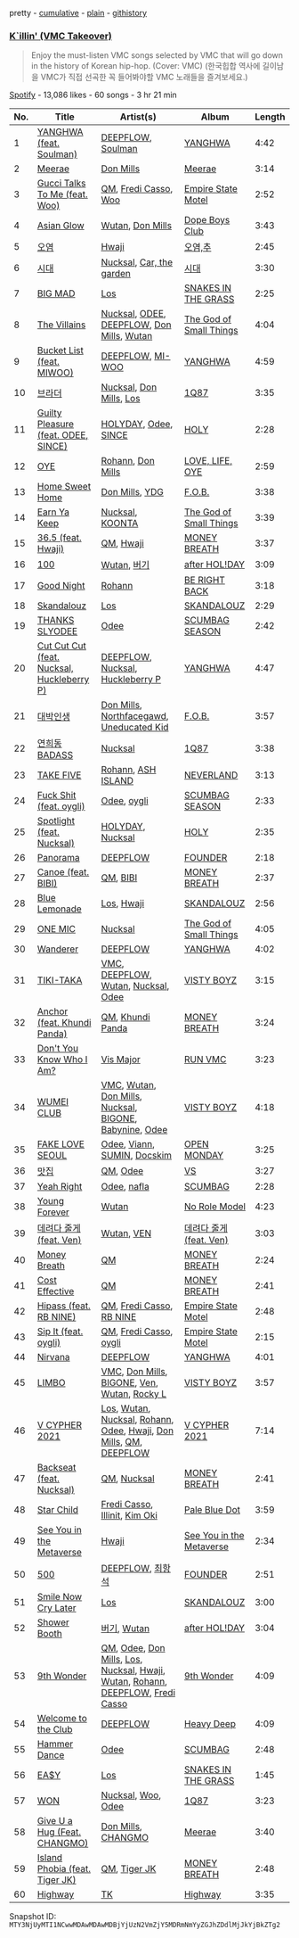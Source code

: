 pretty - [cumulative](/playlists/cumulative/37i9dQZF1DX1TqbmB34Bbs.md) - [plain](/playlists/plain/37i9dQZF1DX1TqbmB34Bbs) - [githistory](https://github.githistory.xyz/mackorone/spotify-playlist-archive/blob/main/playlists/plain/37i9dQZF1DX1TqbmB34Bbs)

### [K\`illin' \(VMC Takeover\)](https://open.spotify.com/playlist/37i9dQZF1DX1TqbmB34Bbs)

> Enjoy the must\-listen VMC songs selected by VMC that will go down in the history of Korean hip\-hop\. \(Cover: VMC\) \(한국힙합 역사에 길이남을 VMC가 직접 선곡한 꼭 들어봐야할 VMC 노래들을 즐겨보세요.\)

[Spotify](https://open.spotify.com/user/spotify) - 13,086 likes - 60 songs - 3 hr 21 min

| No. | Title | Artist(s) | Album | Length |
|---|---|---|---|---|
| 1 | [YANGHWA \(feat\. Soulman\)](https://open.spotify.com/track/231A5yOKWL741kSpcuPvdP) | [DEEPFLOW](https://open.spotify.com/artist/4E7PyG6Vo26X1I9qURf45z), [Soulman](https://open.spotify.com/artist/2byXk8UtNJKEyt9qHnd7SH) | [YANGHWA](https://open.spotify.com/album/2MUW5FYsnyWRAL2j6zc9hL) | 4:42 |
| 2 | [Meerae](https://open.spotify.com/track/4eqW537g2YcRi6tvVAm4oy) | [Don Mills](https://open.spotify.com/artist/6bIsFWNkjQvSm5P4rqlxKn) | [Meerae](https://open.spotify.com/album/2s5FMUemQ7ZxVecVmiSJ4T) | 3:14 |
| 3 | [Gucci Talks To Me \(feat\. Woo\)](https://open.spotify.com/track/6xeRo0GYCOkhY52vbkLROO) | [QM](https://open.spotify.com/artist/0wMU0ruU41VLCAdBaWBo1j), [Fredi Casso](https://open.spotify.com/artist/2tVGjpHP709GdVbRx7PTEy), [Woo](https://open.spotify.com/artist/5a8EJtOEbUJDF4RX3mKK02) | [Empire State Motel](https://open.spotify.com/album/71egUlanjUTpmqTOh7DiNw) | 2:52 |
| 4 | [Asian Glow](https://open.spotify.com/track/7eVZxcTjzXFwz6lZz4YP6t) | [Wutan](https://open.spotify.com/artist/6X4GGufs8OhbUC1fy1xuUn), [Don Mills](https://open.spotify.com/artist/6bIsFWNkjQvSm5P4rqlxKn) | [Dope Boys Club](https://open.spotify.com/album/3f9lqXpT1QEXE6x0SP0uAt) | 3:43 |
| 5 | [오염](https://open.spotify.com/track/0GtvTl4sjuDRJF59MjywwO) | [Hwaji](https://open.spotify.com/artist/1Azg0okIA7BY6CMwRBLmud) | [오염,추](https://open.spotify.com/album/2A8D0clrVMyW9KsYRTiZWQ) | 2:45 |
| 6 | [시대](https://open.spotify.com/track/2VeOMUj7rK76jzr4bnI60v) | [Nucksal](https://open.spotify.com/artist/6v5cGuRCZKq08nLI4WXJuB), [Car, the garden](https://open.spotify.com/artist/7c1HgFDe8ogy5NOZ1ANCJQ) | [시대](https://open.spotify.com/album/6kCXUVtOT7CUWrs6yGi7QZ) | 3:30 |
| 7 | [BIG MAD](https://open.spotify.com/track/3PbKNamJR5UxxtQ8u1NZoy) | [Los](https://open.spotify.com/artist/396SgLoc5TB6oqatyTy2HD) | [SNAKES IN THE GRASS](https://open.spotify.com/album/2UVNGoRSGqBVcAAAkK0LMb) | 2:25 |
| 8 | [The Villains](https://open.spotify.com/track/243D4VapmPoEsHZmXipkXa) | [Nucksal](https://open.spotify.com/artist/6v5cGuRCZKq08nLI4WXJuB), [ODEE](https://open.spotify.com/artist/6lbwPTGtzZrUWmc7sWLf7l), [DEEPFLOW](https://open.spotify.com/artist/4E7PyG6Vo26X1I9qURf45z), [Don Mills](https://open.spotify.com/artist/6bIsFWNkjQvSm5P4rqlxKn), [Wutan](https://open.spotify.com/artist/6X4GGufs8OhbUC1fy1xuUn) | [The God of Small Things](https://open.spotify.com/album/03UJQowlQWa3jnOgp7FPXf) | 4:04 |
| 9 | [Bucket List \(feat\. MIWOO\)](https://open.spotify.com/track/3p2jZVT3izdEEewn7hPtFb) | [DEEPFLOW](https://open.spotify.com/artist/4E7PyG6Vo26X1I9qURf45z), [MI\-WOO](https://open.spotify.com/artist/75o3uhXKOzb9yNhEe9OlXj) | [YANGHWA](https://open.spotify.com/album/2MUW5FYsnyWRAL2j6zc9hL) | 4:59 |
| 10 | [브라더](https://open.spotify.com/track/55K03jOycR6dHIr0l5Tnx9) | [Nucksal](https://open.spotify.com/artist/6v5cGuRCZKq08nLI4WXJuB), [Don Mills](https://open.spotify.com/artist/6bIsFWNkjQvSm5P4rqlxKn), [Los](https://open.spotify.com/artist/396SgLoc5TB6oqatyTy2HD) | [1Q87](https://open.spotify.com/album/6PopAFrTktanfRYFQK256w) | 3:35 |
| 11 | [Guilty Pleasure \(feat\. ODEE, SINCE\)](https://open.spotify.com/track/0p5M7qe7c5j1duDbJvwyu4) | [HOLYDAY](https://open.spotify.com/artist/6BEleStcBwip7cF71WVt1L), [Odee](https://open.spotify.com/artist/6cXolDFPOgf0wuRe5kMPxo), [SINCE](https://open.spotify.com/artist/0seDu6vvqbUnPUk6s6a616) | [HOLY](https://open.spotify.com/album/1odIOe9NrMNHlQg5l895Zc) | 2:28 |
| 12 | [OYE](https://open.spotify.com/track/5LAOD26DAvpC8kMhLtxsq5) | [Rohann](https://open.spotify.com/artist/10jo9gGaXEw8lAgB3gK0c1), [Don Mills](https://open.spotify.com/artist/6bIsFWNkjQvSm5P4rqlxKn) | [LOVE, LIFE, OYE](https://open.spotify.com/album/3fOxXaBURpAbUYbwNON0jo) | 2:59 |
| 13 | [Home Sweet Home](https://open.spotify.com/track/6lcdmbAU9rMq3YbE81DJfH) | [Don Mills](https://open.spotify.com/artist/6bIsFWNkjQvSm5P4rqlxKn), [YDG](https://open.spotify.com/artist/3UV49ih8eDI8jZ4SdSVeqi) | [F.O.B.](https://open.spotify.com/album/43P5qKsPum8FRoAQALCeXc) | 3:38 |
| 14 | [Earn Ya Keep](https://open.spotify.com/track/6pIOAA3ExIfVTiIJ957BTC) | [Nucksal](https://open.spotify.com/artist/6v5cGuRCZKq08nLI4WXJuB), [KOONTA](https://open.spotify.com/artist/5T8LKv9A1vEnwMCO4dMo3c) | [The God of Small Things](https://open.spotify.com/album/03UJQowlQWa3jnOgp7FPXf) | 3:39 |
| 15 | [36.5 \(feat\. Hwaji\)](https://open.spotify.com/track/39rWoHXyLCuZ7VDUDzNnSz) | [QM](https://open.spotify.com/artist/0wMU0ruU41VLCAdBaWBo1j), [Hwaji](https://open.spotify.com/artist/1Azg0okIA7BY6CMwRBLmud) | [MONEY BREATH](https://open.spotify.com/album/6Yhynoz0adjSekgJunlYSG) | 3:37 |
| 16 | [100](https://open.spotify.com/track/6bLnPRD56pMYnxcBeFOBNd) | [Wutan](https://open.spotify.com/artist/6X4GGufs8OhbUC1fy1xuUn), [버기](https://open.spotify.com/artist/7tn3xA9QfYt3WxUj7mQpra) | [after HOL!DAY](https://open.spotify.com/album/3m1iM2t11OaQ8RW9VGd7BA) | 3:09 |
| 17 | [Good Night](https://open.spotify.com/track/35GzcCZlfaibCcBk2SEJYm) | [Rohann](https://open.spotify.com/artist/10jo9gGaXEw8lAgB3gK0c1) | [BE RIGHT BACK](https://open.spotify.com/album/5brHa58TolwwnZge1eCF1H) | 3:18 |
| 18 | [Skandalouz](https://open.spotify.com/track/1vD3JNkqyHjWgi1qT7qv3A) | [Los](https://open.spotify.com/artist/396SgLoc5TB6oqatyTy2HD) | [SKANDALOUZ](https://open.spotify.com/album/3UvvXvP68TK09ZaAkQhOQn) | 2:29 |
| 19 | [THANKS SLYODEE](https://open.spotify.com/track/6OLV8hdBlefXEax3WPaQXg) | [Odee](https://open.spotify.com/artist/6cXolDFPOgf0wuRe5kMPxo) | [SCUMBAG SEASON](https://open.spotify.com/album/6rWsJhleleQV0McONBvWvP) | 2:42 |
| 20 | [Cut Cut Cut \(feat\. Nucksal, Huckleberry P\)](https://open.spotify.com/track/3JoZlEmhxOM9HrlA5NXbmu) | [DEEPFLOW](https://open.spotify.com/artist/4E7PyG6Vo26X1I9qURf45z), [Nucksal](https://open.spotify.com/artist/6v5cGuRCZKq08nLI4WXJuB), [Huckleberry P](https://open.spotify.com/artist/4meeMnr8eLacsB31ApsXZS) | [YANGHWA](https://open.spotify.com/album/2MUW5FYsnyWRAL2j6zc9hL) | 4:47 |
| 21 | [대박인생](https://open.spotify.com/track/54CmA3X4wnW9DRQElWo2zh) | [Don Mills](https://open.spotify.com/artist/6bIsFWNkjQvSm5P4rqlxKn), [Northfacegawd](https://open.spotify.com/artist/5j9bcQXiMRyXhjIWmFG0QP), [Uneducated Kid](https://open.spotify.com/artist/08KbKkPqaYNFYM9R5eMjuM) | [F.O.B.](https://open.spotify.com/album/43P5qKsPum8FRoAQALCeXc) | 3:57 |
| 22 | [연희동 BADASS](https://open.spotify.com/track/689c59KnR23rvVFCI3seiI) | [Nucksal](https://open.spotify.com/artist/6v5cGuRCZKq08nLI4WXJuB) | [1Q87](https://open.spotify.com/album/6PopAFrTktanfRYFQK256w) | 3:38 |
| 23 | [TAKE FIVE](https://open.spotify.com/track/0rOc8Ersd3PyIzbphmnEHe) | [Rohann](https://open.spotify.com/artist/10jo9gGaXEw8lAgB3gK0c1), [ASH ISLAND](https://open.spotify.com/artist/7IEhlwWQA7pCkEvzwwHehE) | [NEVERLAND](https://open.spotify.com/album/2pk89iEVjniYqNAZNxWDx5) | 3:13 |
| 24 | [Fuck Shit \(feat\. oygli\)](https://open.spotify.com/track/3WEuCLOZ1yBCaZF5jo4rXN) | [Odee](https://open.spotify.com/artist/6cXolDFPOgf0wuRe5kMPxo), [oygli](https://open.spotify.com/artist/1xOiGoYkm1zgqwXLsvQA90) | [SCUMBAG SEASON](https://open.spotify.com/album/6rWsJhleleQV0McONBvWvP) | 2:33 |
| 25 | [Spotlight \(feat\. Nucksal\)](https://open.spotify.com/track/7oXeak7eVF2h2Kq6JSbAzo) | [HOLYDAY](https://open.spotify.com/artist/6BEleStcBwip7cF71WVt1L), [Nucksal](https://open.spotify.com/artist/6v5cGuRCZKq08nLI4WXJuB) | [HOLY](https://open.spotify.com/album/1odIOe9NrMNHlQg5l895Zc) | 2:35 |
| 26 | [Panorama](https://open.spotify.com/track/3kEi6TkyZMTGTtUH6UEWtZ) | [DEEPFLOW](https://open.spotify.com/artist/4E7PyG6Vo26X1I9qURf45z) | [FOUNDER](https://open.spotify.com/album/12UGLUYjsxH3PJ8TuvH71u) | 2:18 |
| 27 | [Canoe \(feat\. BIBI\)](https://open.spotify.com/track/7c3OVveyDcWCbvK7BKwpGy) | [QM](https://open.spotify.com/artist/0wMU0ruU41VLCAdBaWBo1j), [BIBI](https://open.spotify.com/artist/6UbmqUEgjLA6jAcXwbM1Z9) | [MONEY BREATH](https://open.spotify.com/album/6Yhynoz0adjSekgJunlYSG) | 2:37 |
| 28 | [Blue Lemonade](https://open.spotify.com/track/10h8Wyi5meEmmtF6TOVSSV) | [Los](https://open.spotify.com/artist/396SgLoc5TB6oqatyTy2HD), [Hwaji](https://open.spotify.com/artist/1Azg0okIA7BY6CMwRBLmud) | [SKANDALOUZ](https://open.spotify.com/album/3UvvXvP68TK09ZaAkQhOQn) | 2:56 |
| 29 | [ONE MIC](https://open.spotify.com/track/4rpEBfd7m4FBPMc8qG64e3) | [Nucksal](https://open.spotify.com/artist/6v5cGuRCZKq08nLI4WXJuB) | [The God of Small Things](https://open.spotify.com/album/03UJQowlQWa3jnOgp7FPXf) | 4:05 |
| 30 | [Wanderer](https://open.spotify.com/track/2HV9B3fKtMKLGgvw13WRoM) | [DEEPFLOW](https://open.spotify.com/artist/4E7PyG6Vo26X1I9qURf45z) | [YANGHWA](https://open.spotify.com/album/2MUW5FYsnyWRAL2j6zc9hL) | 4:02 |
| 31 | [TIKI\-TAKA](https://open.spotify.com/track/2i5LYZDSAcpkQ6BN45vn1h) | [VMC](https://open.spotify.com/artist/1kecWOuCkI3lKzOJWm0Z71), [DEEPFLOW](https://open.spotify.com/artist/4E7PyG6Vo26X1I9qURf45z), [Wutan](https://open.spotify.com/artist/6X4GGufs8OhbUC1fy1xuUn), [Nucksal](https://open.spotify.com/artist/6v5cGuRCZKq08nLI4WXJuB), [Odee](https://open.spotify.com/artist/6cXolDFPOgf0wuRe5kMPxo) | [VISTY BOYZ](https://open.spotify.com/album/1PkQPgrpoS0rvslsQSQiyZ) | 3:15 |
| 32 | [Anchor \(feat\. Khundi Panda\)](https://open.spotify.com/track/2WGqmrDK5lN82JVWMKTL8X) | [QM](https://open.spotify.com/artist/0wMU0ruU41VLCAdBaWBo1j), [Khundi Panda](https://open.spotify.com/artist/32wJE7JooXm59HxYhy7caU) | [MONEY BREATH](https://open.spotify.com/album/6Yhynoz0adjSekgJunlYSG) | 3:24 |
| 33 | [Don't You Know Who I Am?](https://open.spotify.com/track/4BcYiceaM5unH4uVKCZ7U2) | [Vis Major](https://open.spotify.com/artist/4WmGiURVagNDE5jB3SIWGi) | [RUN VMC](https://open.spotify.com/album/2VOI0zVsAuxvoN72q2neDX) | 3:23 |
| 34 | [WUMEI CLUB](https://open.spotify.com/track/5FDBsZeZ6DfGOWovRDTKsY) | [VMC](https://open.spotify.com/artist/1kecWOuCkI3lKzOJWm0Z71), [Wutan](https://open.spotify.com/artist/6X4GGufs8OhbUC1fy1xuUn), [Don Mills](https://open.spotify.com/artist/6bIsFWNkjQvSm5P4rqlxKn), [Nucksal](https://open.spotify.com/artist/6v5cGuRCZKq08nLI4WXJuB), [BIGONE](https://open.spotify.com/artist/0bQhUyXffQjkd6horP6fKX), [Babynine](https://open.spotify.com/artist/2QEDMAhOGTBxGmD61zyjWW), [Odee](https://open.spotify.com/artist/6cXolDFPOgf0wuRe5kMPxo) | [VISTY BOYZ](https://open.spotify.com/album/1PkQPgrpoS0rvslsQSQiyZ) | 4:18 |
| 35 | [FAKE LOVE SEOUL](https://open.spotify.com/track/5trpaGwsPr8u0Ca6btabYN) | [Odee](https://open.spotify.com/artist/6cXolDFPOgf0wuRe5kMPxo), [Viann](https://open.spotify.com/artist/7yRs5f61v5AwXwVlUQ7bNE), [SUMIN](https://open.spotify.com/artist/0K4MGKGmjtdIE0W3GkGmyU), [Docskim](https://open.spotify.com/artist/1WusULg4wI7w3gwBjz0HWy) | [OPEN MONDAY](https://open.spotify.com/album/6Y4Ti9cIr1kQ8UwnR73VvW) | 3:25 |
| 36 | [맛집](https://open.spotify.com/track/3IyiVnBC9iRFuAAiF96lVy) | [QM](https://open.spotify.com/artist/0wMU0ruU41VLCAdBaWBo1j), [Odee](https://open.spotify.com/artist/6cXolDFPOgf0wuRe5kMPxo) | [VS](https://open.spotify.com/album/3t4ouSXeRXmJcvialEMkDG) | 3:27 |
| 37 | [Yeah Right](https://open.spotify.com/track/4CGx656YLll18rdfSJGHmm) | [Odee](https://open.spotify.com/artist/6cXolDFPOgf0wuRe5kMPxo), [nafla](https://open.spotify.com/artist/3Zn6C68VCosoQrxu4D2Btr) | [SCUMBAG](https://open.spotify.com/album/4NAZ5OQByXG2ZI1HnyPCh9) | 2:28 |
| 38 | [Young Forever](https://open.spotify.com/track/3iUMHyNNzPr9mc2sNxtrty) | [Wutan](https://open.spotify.com/artist/6X4GGufs8OhbUC1fy1xuUn) | [No Role Model](https://open.spotify.com/album/47bZBFRz2XsKelwREZUfQi) | 4:23 |
| 39 | [데려다 줄게 \(feat\. Ven\)](https://open.spotify.com/track/35m1rIjkL5wYCytjJduggh) | [Wutan](https://open.spotify.com/artist/6X4GGufs8OhbUC1fy1xuUn), [VEN](https://open.spotify.com/artist/0DcvIS1J2yodfopd4fRNXS) | [데려다 줄게 \(feat\. Ven\)](https://open.spotify.com/album/39kcsqJXbKp1zJYotWYNDg) | 3:03 |
| 40 | [Money Breath](https://open.spotify.com/track/0Ot66GD4fruV3WmI58ZPkj) | [QM](https://open.spotify.com/artist/0wMU0ruU41VLCAdBaWBo1j) | [MONEY BREATH](https://open.spotify.com/album/6Yhynoz0adjSekgJunlYSG) | 2:24 |
| 41 | [Cost Effective](https://open.spotify.com/track/0x45iyjWFBTenq6hZhu90q) | [QM](https://open.spotify.com/artist/0wMU0ruU41VLCAdBaWBo1j) | [MONEY BREATH](https://open.spotify.com/album/6Yhynoz0adjSekgJunlYSG) | 2:41 |
| 42 | [Hipass \(feat\. RB NINE\)](https://open.spotify.com/track/3R2YN9jrNVjypi5D4gFBzL) | [QM](https://open.spotify.com/artist/0wMU0ruU41VLCAdBaWBo1j), [Fredi Casso](https://open.spotify.com/artist/2tVGjpHP709GdVbRx7PTEy), [RB NINE](https://open.spotify.com/artist/79tuyMDO42MRFpm8gOXn7p) | [Empire State Motel](https://open.spotify.com/album/71egUlanjUTpmqTOh7DiNw) | 2:48 |
| 43 | [Sip It \(feat\. oygli\)](https://open.spotify.com/track/7ivdyycVPBrEo89dXpwOh6) | [QM](https://open.spotify.com/artist/0wMU0ruU41VLCAdBaWBo1j), [Fredi Casso](https://open.spotify.com/artist/2tVGjpHP709GdVbRx7PTEy), [oygli](https://open.spotify.com/artist/1xOiGoYkm1zgqwXLsvQA90) | [Empire State Motel](https://open.spotify.com/album/71egUlanjUTpmqTOh7DiNw) | 2:15 |
| 44 | [Nirvana](https://open.spotify.com/track/3sb6QtJyrCL9aHFl7M7vqP) | [DEEPFLOW](https://open.spotify.com/artist/4E7PyG6Vo26X1I9qURf45z) | [YANGHWA](https://open.spotify.com/album/2MUW5FYsnyWRAL2j6zc9hL) | 4:01 |
| 45 | [LIMBO](https://open.spotify.com/track/5vyIpVDJ032iXp8zu9xQGS) | [VMC](https://open.spotify.com/artist/1kecWOuCkI3lKzOJWm0Z71), [Don Mills](https://open.spotify.com/artist/6bIsFWNkjQvSm5P4rqlxKn), [BIGONE](https://open.spotify.com/artist/0bQhUyXffQjkd6horP6fKX), [Ven](https://open.spotify.com/artist/39SiuAECdNz2nxbKoz1uMe), [Wutan](https://open.spotify.com/artist/6X4GGufs8OhbUC1fy1xuUn), [Rocky L](https://open.spotify.com/artist/0sVdt9nuNGEwrX3dPXRhwJ) | [VISTY BOYZ](https://open.spotify.com/album/1PkQPgrpoS0rvslsQSQiyZ) | 3:57 |
| 46 | [V CYPHER 2021](https://open.spotify.com/track/0XfaVKXUsWCGy9MLunRzUj) | [Los](https://open.spotify.com/artist/396SgLoc5TB6oqatyTy2HD), [Wutan](https://open.spotify.com/artist/6X4GGufs8OhbUC1fy1xuUn), [Nucksal](https://open.spotify.com/artist/6v5cGuRCZKq08nLI4WXJuB), [Rohann](https://open.spotify.com/artist/10jo9gGaXEw8lAgB3gK0c1), [Odee](https://open.spotify.com/artist/6cXolDFPOgf0wuRe5kMPxo), [Hwaji](https://open.spotify.com/artist/1Azg0okIA7BY6CMwRBLmud), [Don Mills](https://open.spotify.com/artist/6bIsFWNkjQvSm5P4rqlxKn), [QM](https://open.spotify.com/artist/0wMU0ruU41VLCAdBaWBo1j), [DEEPFLOW](https://open.spotify.com/artist/4E7PyG6Vo26X1I9qURf45z) | [V CYPHER 2021](https://open.spotify.com/album/4fzAscJBrtkwuk0dypkHZI) | 7:14 |
| 47 | [Backseat \(feat\. Nucksal\)](https://open.spotify.com/track/4hB9VjK7vPtzfalKV8c8GH) | [QM](https://open.spotify.com/artist/0wMU0ruU41VLCAdBaWBo1j), [Nucksal](https://open.spotify.com/artist/6v5cGuRCZKq08nLI4WXJuB) | [MONEY BREATH](https://open.spotify.com/album/6Yhynoz0adjSekgJunlYSG) | 2:41 |
| 48 | [Star Child](https://open.spotify.com/track/0RXWqokyAWw0EKRoTRPeB6) | [Fredi Casso](https://open.spotify.com/artist/2tVGjpHP709GdVbRx7PTEy), [Illinit](https://open.spotify.com/artist/5N9rfcaITVgayz1OzCqu4h), [Kim Oki](https://open.spotify.com/artist/1Z8Khxem5wcnSoH3WpwMbF) | [Pale Blue Dot](https://open.spotify.com/album/4CdkY5XsqjMSPPzPzaMoVA) | 3:59 |
| 49 | [See You in the Metaverse](https://open.spotify.com/track/5WxKV0cZQcnia1Kmo5D7cO) | [Hwaji](https://open.spotify.com/artist/1Azg0okIA7BY6CMwRBLmud) | [See You in the Metaverse](https://open.spotify.com/album/1OTJwlgKeS2lF4KhQ09l58) | 2:34 |
| 50 | [500](https://open.spotify.com/track/0ONNPl8tkN1w5ilMoNEYiO) | [DEEPFLOW](https://open.spotify.com/artist/4E7PyG6Vo26X1I9qURf45z), [최항석](https://open.spotify.com/artist/1UFQefvLUMco9xwe1BLEns) | [FOUNDER](https://open.spotify.com/album/12UGLUYjsxH3PJ8TuvH71u) | 2:51 |
| 51 | [Smile Now Cry Later](https://open.spotify.com/track/3PXbhVma3mPrhkysAichZi) | [Los](https://open.spotify.com/artist/396SgLoc5TB6oqatyTy2HD) | [SKANDALOUZ](https://open.spotify.com/album/3UvvXvP68TK09ZaAkQhOQn) | 3:00 |
| 52 | [Shower Booth](https://open.spotify.com/track/4963pejakv6pBO8c4oxeQk) | [버기](https://open.spotify.com/artist/7tn3xA9QfYt3WxUj7mQpra), [Wutan](https://open.spotify.com/artist/6X4GGufs8OhbUC1fy1xuUn) | [after HOL!DAY](https://open.spotify.com/album/3m1iM2t11OaQ8RW9VGd7BA) | 3:04 |
| 53 | [9th Wonder](https://open.spotify.com/track/6fRjht382AKK6aToUwVFCu) | [QM](https://open.spotify.com/artist/0wMU0ruU41VLCAdBaWBo1j), [Odee](https://open.spotify.com/artist/6cXolDFPOgf0wuRe5kMPxo), [Don Mills](https://open.spotify.com/artist/6bIsFWNkjQvSm5P4rqlxKn), [Los](https://open.spotify.com/artist/396SgLoc5TB6oqatyTy2HD), [Nucksal](https://open.spotify.com/artist/6v5cGuRCZKq08nLI4WXJuB), [Hwaji](https://open.spotify.com/artist/1Azg0okIA7BY6CMwRBLmud), [Wutan](https://open.spotify.com/artist/6X4GGufs8OhbUC1fy1xuUn), [Rohann](https://open.spotify.com/artist/10jo9gGaXEw8lAgB3gK0c1), [DEEPFLOW](https://open.spotify.com/artist/4E7PyG6Vo26X1I9qURf45z), [Fredi Casso](https://open.spotify.com/artist/2tVGjpHP709GdVbRx7PTEy) | [9th Wonder](https://open.spotify.com/album/50ll6S98hedNmTEdIz4ZBi) | 4:09 |
| 54 | [Welcome to the Club](https://open.spotify.com/track/1YW1FwosrNV0xtW04Ap0Hw) | [DEEPFLOW](https://open.spotify.com/artist/4E7PyG6Vo26X1I9qURf45z) | [Heavy Deep](https://open.spotify.com/album/5BCPxcdCSPOy5MdLR9HN9S) | 4:09 |
| 55 | [Hammer Dance](https://open.spotify.com/track/2tJBbXcICa71NUUbaDrPXS) | [Odee](https://open.spotify.com/artist/6cXolDFPOgf0wuRe5kMPxo) | [SCUMBAG](https://open.spotify.com/album/4NAZ5OQByXG2ZI1HnyPCh9) | 2:48 |
| 56 | [EA$Y](https://open.spotify.com/track/3DWS8hvcf8IwHj1NYAqpy4) | [Los](https://open.spotify.com/artist/396SgLoc5TB6oqatyTy2HD) | [SNAKES IN THE GRASS](https://open.spotify.com/album/2UVNGoRSGqBVcAAAkK0LMb) | 1:45 |
| 57 | [WON](https://open.spotify.com/track/3TPXLtxrAkSKNxuRExwzYE) | [Nucksal](https://open.spotify.com/artist/6v5cGuRCZKq08nLI4WXJuB), [Woo](https://open.spotify.com/artist/5a8EJtOEbUJDF4RX3mKK02), [Odee](https://open.spotify.com/artist/6cXolDFPOgf0wuRe5kMPxo) | [1Q87](https://open.spotify.com/album/6PopAFrTktanfRYFQK256w) | 3:23 |
| 58 | [Give U a Hug \(Feat\. CHANGMO\)](https://open.spotify.com/track/0oQj1Fj2hLJ8u1CFVvWDV6) | [Don Mills](https://open.spotify.com/artist/6bIsFWNkjQvSm5P4rqlxKn), [CHANGMO](https://open.spotify.com/artist/3hvinNZRzTLoREmqFiKr1b) | [Meerae](https://open.spotify.com/album/2s5FMUemQ7ZxVecVmiSJ4T) | 3:40 |
| 59 | [Island Phobia \(feat\. Tiger JK\)](https://open.spotify.com/track/0WegGUMx1IRzq2gkEwX5Bd) | [QM](https://open.spotify.com/artist/0wMU0ruU41VLCAdBaWBo1j), [Tiger JK](https://open.spotify.com/artist/11S00dFcvNvJahis8MTGMD) | [MONEY BREATH](https://open.spotify.com/album/6Yhynoz0adjSekgJunlYSG) | 2:48 |
| 60 | [Highway](https://open.spotify.com/track/7s1UQZJPcuF6I5vEmfDMsv) | [TK](https://open.spotify.com/artist/0kA2cuK2RR04zHvuFtFzDJ) | [Highway](https://open.spotify.com/album/1xWV1KfTfyZDrqhSTD5JuA) | 3:35 |

Snapshot ID: `MTY3NjUyMTI1NCwwMDAwMDAwMDBjYjUzN2VmZjY5MDRmNmYyZGJhZDdlMjJkYjBkZTg2`
